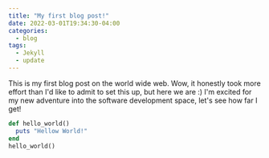 ```yaml
---
title: "My first blog post!"
date: 2022-03-01T19:34:30-04:00
categories:
  - blog
tags:
  - Jekyll
  - update
---
```


This is my first blog post on the world wide web. Wow, it honestly took more effort than I'd like to admit to set this up, but here we are :) 
I'm excited for my new adventure into the software development space, let's see how far I get!

```ruby
def hello_world()
  puts "Hellow World!"
end
hello_world()
```